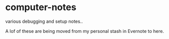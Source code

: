 # computer-notes
various debugging and setup notes..

A lof of these are being moved from my personal stash in Evernote to here.
